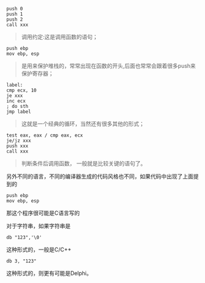 ``` avrasm
push 0
push 1
push 2
call xxx
```

> 调用约定:这是调用函数的语句；

``` x86asm
push ebp
mov ebp, esp
```

> 是用来保护堆栈的，常常出现在函数的开头,后面也常常会跟着很多push来保护寄存器；

``` x86asm
label:
cmp ecx, 10
je xxx
inc ecx
; do sth
jmp label
```

> 这就是一个经典的循环，当然还有很多其他的形式；

``` x86asm
test eax, eax / cmp eax, ecx
je/jz xxx
push xxx
call xxx
```

> 判断条件后调用函数， 一般就是比较关键的语句了。

另外不同的语言，不同的编译器生成的代码风格也不同，如果代码中出现了上面提到的

``` x86asm
push ebp
mov ebp, esp
```
那这个程序很可能是C语言写的

对于字符串，如果字符串是

``` nginx
db "123",'\0'
```

这种形式的，一般是C/C++

``` lsl
db 3, "123"
```
这种形式的，则更有可能是Delphi。

